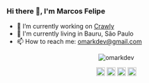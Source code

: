 ### Hi there :metal:, I'm Marcos Felipe

- 🔭 I’m currently working on [Crawly](https://github.com/crawly)
- :city_sunrise: I'm currently living in Bauru, São Paulo
- 📫 How to reach me: omarkdev@gmail.com

<p align="center">
  <img src="https://github-readme-stats.vercel.app/api?username=omarkdev&show_icons=true" alt="omarkdev"/> 
</p>
<p align="center">
<a href="https://codepen.io/omarkdev" target="blank"><img align="center" src="https://cdn.jsdelivr.net/npm/simple-icons@3.0.1/icons/codepen.svg" alt="omarkdev" height="20" width="20" /></a>
<a href="https://twitter.com/omarkdev" target="blank"><img align="center" src="https://cdn.jsdelivr.net/npm/simple-icons@3.0.1/icons/twitter.svg" alt="omarkdev" height="20" width="20" /></a>
<a href="https://linkedin.com/in/omarkdev" target="blank"><img align="center" src="https://cdn.jsdelivr.net/npm/simple-icons@3.0.1/icons/linkedin.svg" alt="omarkdev" height="20" width="20" /></a>
<a href="https://instagram.com/omarkdev" target="blank"><img align="center" src="https://cdn.jsdelivr.net/npm/simple-icons@3.0.1/icons/instagram.svg" alt="omarkdev" height="20" width="20" /></a>
</p>
